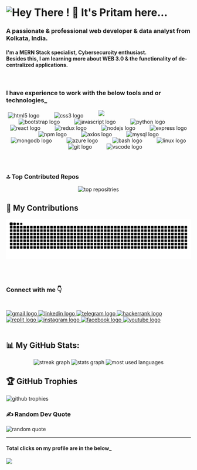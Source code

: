 <h1 align="left">
<img src="https://readme-typing-svg.demolab.com/?font=Righteous&size=35&center=false&vCenter=true&width=500&height=70&duration=3000&lines=Hey There ! 👋;+It's Pritam here...;" alt="Hey There ! 👋 It's Pritam here..." />
</h1>

<h3 align="left">A passionate & professional web developer & data analyst from Kolkata, India.</h3>

<h4 align="left">I'm a MERN Stack specialist, Cybersecuroity enthusiast. <br /> Besides this, I am learning more about WEB 3.0 & the functionality of de-centralized applications.</h4>

<br clear="both">

<h3 align="left">I have experience to work with the below tools and or technologies_</h3>

<img align="right" width="50%" src="https://img95.lovepik.com/photo/40105/1581.gif_wh860.gif" />

###

<div align="center">
  <img src="https://cdn.jsdelivr.net/gh/devicons/devicon/icons/html5/html5-original.svg" height="40" alt="html5 logo"  />
  <img width="32" />
  <img src="https://cdn.jsdelivr.net/gh/devicons/devicon/icons/css3/css3-original.svg" height="40" alt="css3 logo"  />
  <img width="32" />
  <img src="https://cdn.jsdelivr.net/gh/devicons/devicon/icons/bootstrap/bootstrap-original.svg" height="40" alt="bootstrap logo"  />
  <img width="32" />
  <img src="https://cdn.jsdelivr.net/gh/devicons/devicon/icons/javascript/javascript-original.svg" height="40" alt="javascript logo"  />
  <img width="32" />
  <img src="https://cdn.jsdelivr.net/gh/devicons/devicon/icons/python/python-original.svg" height="40" alt="python logo"  />
  <img width="32" />
  <img src="https://cdn.jsdelivr.net/gh/devicons/devicon/icons/react/react-original.svg" height="30" alt="react logo"  />
  <img width="32" />
  <img src="https://cdn.jsdelivr.net/gh/devicons/devicon/icons/redux/redux-original.svg" height="30" alt="redux logo"  />
  <img width="32" />
  <img src="https://skillicons.dev/icons?i=nodejs" height="40" alt="nodejs logo"  />
  <img width="32" />
  <img src="https://cdn.jsdelivr.net/gh/devicons/devicon/icons/express/express-original.svg" height="40" alt="express logo"  />
  <img width="32" />
  <img src="https://cdn.jsdelivr.net/gh/devicons/devicon/icons/npm/npm-original-wordmark.svg" height="40" alt="npm logo"  />
  <img width="32" />
  <img src="https://cdn.jsdelivr.net/gh/devicons/devicon/icons/axios/axios-plain.svg" height="40" alt="axios logo"  />
  <img width="32" />
  <img src="https://cdn.jsdelivr.net/gh/devicons/devicon/icons/mysql/mysql-original-wordmark.svg" height="40" alt="mysql logo"  />
  <img width="32" />
  <img src="https://cdn.jsdelivr.net/gh/devicons/devicon/icons/mongodb/mongodb-original-wordmark.svg" height="40" alt="mongodb logo"  />
  <img width="32" />
  <img src="https://cdn.jsdelivr.net/gh/devicons/devicon/icons/azure/azure-original.svg" height="40" alt="azure logo"  />
  <img width="32" />
  <img src="https://cdn.jsdelivr.net/gh/devicons/devicon/icons/bash/bash-original.svg" height="40" alt="bash logo"  />
  <img width="32" />
  <img src="https://cdn.jsdelivr.net/gh/devicons/devicon/icons/linux/linux-original.svg" height="40" alt="linux logo"  />
  <img width="32" />
  <img src="https://cdn.jsdelivr.net/gh/devicons/devicon/icons/git/git-original.svg" height="40" alt="git logo"  />
  <img width="32" />
  <img src="https://cdn.jsdelivr.net/gh/devicons/devicon/icons/vscode/vscode-original.svg" height="40" alt="vscode logo"  />
</div>

###

<br clear="both">

### 🔝 Top Contributed Repos
<div align="center">
<img src="https://github-contributor-stats.vercel.app/api?username=pritam19-d&limit=5&theme=chartreuse-dark&combine_all_yearly_contributions=true" alt="top repositries" width="60%"/>
</div>

<h2>🐍 My Contributions </h2>
<img src="https://raw.githubusercontent.com/pritam19-d/pritam19-d/output/github-contribution-grid-snake-dark.svg" alt="Snake animation" />

###
<br clear="both">

## <h3 align="left">Connect with me 👇</h3>

###

<br clear="both">

<div align="left">
  <a href="mailto:pd.pritamdas19@gmail.com" target="_blank">
    <img src="https://raw.githubusercontent.com/maurodesouza/profile-readme-generator/master/src/assets/icons/social/gmail/default.svg" width="63" height="30" alt="gmail logo"  />
  </a>
  <a href="https://www.linkedin.com/in/pritam19-d/" target="_blank">
    <img src="https://raw.githubusercontent.com/maurodesouza/profile-readme-generator/master/src/assets/icons/social/linkedin/default.svg" width="63" height="30" alt="linkedin logo"  />
  </a>
  <a href="@pritam19.d" target="_blank">
    <img src="https://raw.githubusercontent.com/maurodesouza/profile-readme-generator/master/src/assets/icons/social/telegram/default.svg" width="63" height="30" alt="telegram logo"  />
  </a>
  <a href="https://www.hackerrank.com/pritamdas1982000" target="_blank">
    <img src="https://raw.githubusercontent.com/maurodesouza/profile-readme-generator/master/src/assets/icons/social/hackerrank/default.svg" width="63" height="30" alt="hackerrank logo"  />
  </a>
  <a href="https://replit.com/@pritam19-d" target="_blank">
    <img src="https://cdn.jsdelivr.net/gh/devicons/devicon/icons/replit/replit-original.svg" width="63" height="30" alt="replit logo"  />
  </a>
  <a href="https://instagram.com/pritam19.d" target="_blank">
    <img src="https://raw.githubusercontent.com/maurodesouza/profile-readme-generator/master/src/assets/icons/social/instagram/default.svg" width="63" height="30" alt="instagram logo"  />
  </a>
  <a href="https://facebook.com/pritam19.d" target="_blank">
    <img src="https://raw.githubusercontent.com/maurodesouza/profile-readme-generator/master/src/assets/icons/social/facebook/default.svg" width="63" height="30" alt="facebook logo"  />
  </a>
  <a href="https://www.youtube.com/@pritam19.d" target="_blank">
    <img src="https://raw.githubusercontent.com/maurodesouza/profile-readme-generator/master/src/assets/icons/social/youtube/default.svg" width="63" height="30" alt="youtube logo"  />
  </a>
</div>

<br clear="both">

## 📊 My GitHub Stats:
<div align="center">
  <img src="https://streak-stats.demolab.com?user=pritam19-d&locale=en&mode=daily&theme=chartreuse-dark&hide_border=false&border_radius=5&order=1" height="145" width="auto" alt="streak graph" />
  <img src="https://github-readme-stats.vercel.app/api?username=pritam19-d&hide_title=false&hide_rank=false&show_icons=true&include_all_commits=true&count_private=true&disable_animations=false&theme=chartreuse-dark&locale=en&hide_border=false&order=2&rank_icon=github" height="145" width="auto" alt="stats graph" />
  <img src="https://github-readme-stats.vercel.app/api/top-langs/?username=pritam19-d&theme=chartreuse-dark&hide_border=false&include_all_commits=true&count_private=true&disable_animations=false&layout=donut" height="145" width="auto" alt="most used languages" />
</div>

## 🏆 GitHub Trophies
<img src="https://github-profile-trophy.vercel.app/?username=pritam19-d&theme=radical&no-frame=true&no-bg=false&margin-w=4" alt="github trophies" />

### ✍️ Random Dev Quote
<img src="https://quotes-github-readme.vercel.app/api?type=horizontal&theme=chartreuse-dark" alt="random quote" height="145" />

<br clear="both">
<hr />
<h4>Total clicks on my profile are in the below_<h4>
<div align="left">
  <img src="https://profile-counter.glitch.me/pritam19-d/count.svg?"  />
</div>

##
